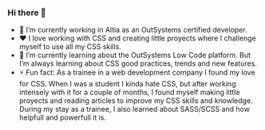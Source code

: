 ### Hi there 👋

- 🔭 I’m currently working in Altia as an OutSystems certified developer.
- ❤️ I love working with CSS and creating little proyects where I challenge myself to use all my CSS skills.
- 🌱 I’m currently learning about the OutSystems Low Code platform. But I’m always learning about CSS good practices, trends and new features.
- ⚡ Fun fact: As a trainee in a web development company I found my love for CSS. When I was a student I kinda hate CSS, but after working intensely with it for a couple of months, I found myself making little proyects and reading articles to improve my CSS skills and knowledge. During my stay as a trainee, I also learned about SASS/SCSS and how helpfull and powerfull it is.


<!--
**md6-0/md6-0** is a ✨ _special_ ✨ repository because its `README.md` (this file) appears on your GitHub profile.

Here are some ideas to get you started:

- 🔭 I’m currently working on ...
- 🌱 I’m currently learning ...
- 👯 I’m looking to collaborate on ...
- 🤔 I’m looking for help with ...
- 💬 Ask me about ...
- 📫 How to reach me: ...
- 😄 Pronouns: ...
- ⚡ Fun fact: ...
-->

